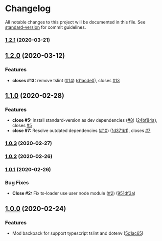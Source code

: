 # Changelog

All notable changes to this project will be documented in this file. See [standard-version](https://github.com/conventional-changelog/standard-version) for commit guidelines.

### [1.2.1](https://github.com/boringcodes/backpack/compare/v1.2.0...v1.2.1) (2020-03-21)

## [1.2.0](https://github.com/boringcodes/backpack/compare/v1.1.0...v1.2.0) (2020-03-12)

### Features

- **closes #13:** remove tslint ([#14](https://github.com/boringcodes/backpack/issues/14)) ([d1acde0](https://github.com/boringcodes/backpack/commit/d1acde092ba7316dd6b8ec453b08e12ebce7e0b7)), closes [#13](https://github.com/boringcodes/backpack/issues/13)

## [1.1.0](https://github.com/boringcodes/backpack/compare/v1.0.3...v1.1.0) (2020-02-28)

### Features

- **close #5:** install standard-version as dev dependencies ([#8](https://github.com/boringcodes/backpack/issues/8)) ([24bf84a](https://github.com/boringcodes/backpack/commit/24bf84ae412161cf8a9dfe30570299ad344c02f9)), closes [#5](https://github.com/boringcodes/backpack/issues/5)
- **close #7:** Resolve outdated dependencies ([#10](https://github.com/boringcodes/backpack/issues/10)) ([1d371b1](https://github.com/boringcodes/backpack/commit/1d371b1c9fa463695706c30a51e6e81159aaddb1)), closes [#7](https://github.com/boringcodes/backpack/issues/7)

### [1.0.3](https://github.com/boringcodes/backpack/compare/v1.0.2...v1.0.3) (2020-02-27)

### [1.0.2](https://github.com/boringcodes/backpack/compare/v1.0.1...v1.0.2) (2020-02-26)

### [1.0.1](https://github.com/boringcodes/backpack/compare/v1.0.0...v1.0.1) (2020-02-26)

### Bug Fixes

- **Close #2:** Fix ts-loader use user node module ([#2](https://github.com/boringcodes/backpack/issues/2)) ([951df3a](https://github.com/boringcodes/backpack/commit/951df3a187605e08e9d46d2f606ab12348dc84e4))

## [1.0.0](https://github.com/boringcodes/backpack/compare/v0.8.4...v1.0.0) (2020-02-24)

### Features

- Mod backpack for support typescript tslint and dotenv ([5c1ac65](https://github.com/boringcodes/backpack/commit/5c1ac6556ac8549188de34cfef04d96057d475c8))
